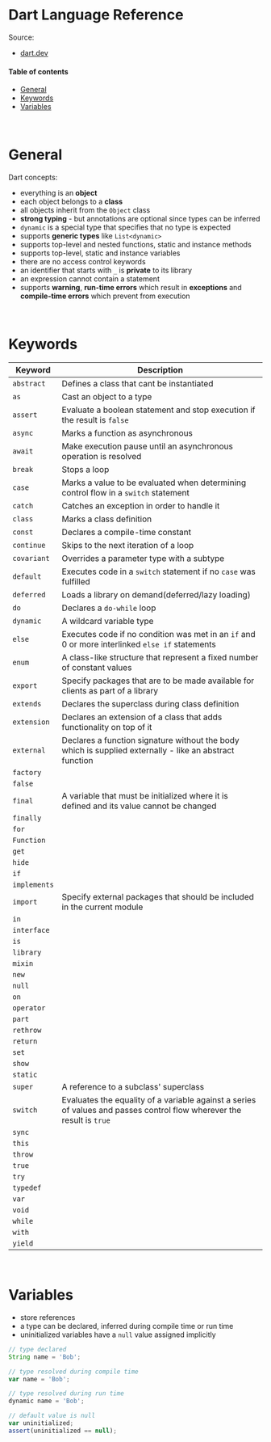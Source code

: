 # Dart Language Reference

Source:
* [dart.dev](https://dart.dev/guides/language/effective-dart)

#### Table of contents

* [General](#general)
* [Keywords](#keywords)
* [Variables](#variables)

&nbsp;
# General
Dart concepts:
* everything is an **object**
* each object belongs to a **class**
* all objects inherit from the `Object` class
* **strong typing** - but annotations are optional since types can be inferred
* `dynamic` is a special type that specifies that no type is expected
* supports **generic types** like `List<dynamic>`
* supports top-level and nested functions, static and instance methods
* supports top-level, static and instance variables
* there are no access control keywords
* an identifier that starts with `_` is **private** to its library
* an expression cannot contain a statement
* supports **warning**, **run-time errors** which result in **exceptions** and **compile-time errors** which prevent from execution

&nbsp;
# Keywords
|Keyword|Description|
|-------|-----------|
|`abstract`|Defines a class that cant be instantiated|
|`as`|Cast an object to a type|
|`assert`|Evaluate a boolean statement and stop execution if the result is `false`|
|`async`|Marks a function as asynchronous|
|`await`|Make execution pause until an asynchronous operation is resolved|
|`break`|Stops a loop|
|`case`|Marks a value to be evaluated when determining control flow in a `switch` statement|
|`catch`|Catches an exception in order to handle it|
|`class`|Marks a class definition|
|`const`|Declares a compile-time constant|
|`continue`|Skips to the next iteration of a loop|
|`covariant`|Overrides a parameter type with a subtype|
|`default`|Executes code in a `switch` statement if no `case` was fulfilled|
|`deferred`|Loads a library on demand(deferred/lazy loading)|
|`do`|Declares a `do-while` loop|
|`dynamic`|A wildcard variable type|
|`else`|Executes code if no condition was met in an `if` and 0 or more interlinked `else if` statements|
|`enum`|A class-like structure that represent a fixed number of constant values|
|`export`|Specify packages that are to be made available for clients as part of a library|
|`extends`|Declares the superclass during class definition|
|`extension`|Declares an extension of a class that adds functionality on top of it|
|`external`|Declares a function signature without the body which is supplied externally - like an abstract function|
|`factory`||
|`false`||
|`final`|A variable that must be initialized where it is defined and its value cannot be changed|
|`finally`||
|`for`||
|`Function`||
|`get`||
|`hide`||
|`if`||
|`implements`||
|`import`|Specify external packages that should be included in the current module|
|`in`||
|`interface`||
|`is`||
|`library`||
|`mixin`||
|`new`||
|`null`||
|`on`||
|`operator`||
|`part`||
|`rethrow`||
|`return`||
|`set`||
|`show`||
|`static`||
|`super`|A reference to a subclass' superclass|
|`switch`|Evaluates the equality of a variable against a series of values and passes control flow wherever the result is `true`|
|`sync`||
|`this`||
|`throw`||
|`true`||
|`try`||
|`typedef`||
|`var`||
|`void`||
|`while`||
|`with`||
|`yield`||

&nbsp;
# Variables
* store references
* a type can be declared, inferred during compile time or run time
* uninitialized variables have a `null` value assigned implicitly

``` javascript
// type declared
String name = 'Bob';

// type resolved during compile time
var name = 'Bob';

// type resolved during run time
dynamic name = 'Bob';

// default value is null
var uninitialized;
assert(uninitialized == null);
```